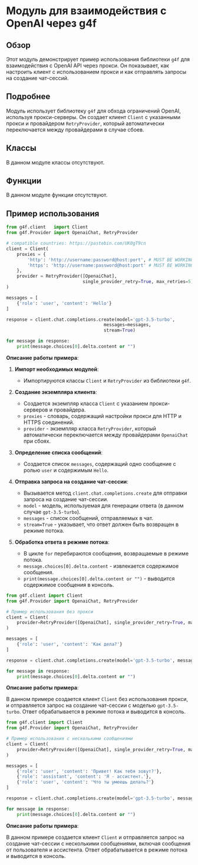# Модуль для взаимодействия с OpenAI через g4f

## Обзор

Этот модуль демонстрирует пример использования библиотеки `g4f` для взаимодействия с OpenAI API через прокси. Он показывает, как настроить клиент с использованием прокси и как отправлять запросы на создание чат-сессий.

## Подробнее

Модуль использует библиотеку `g4f` для обхода ограничений OpenAI, используя прокси-серверы. Он создает клиент `Client` с указанными прокси и провайдером `RetryProvider`, который автоматически переключается между провайдерами в случае сбоев.

## Классы

В данном модуле классы отсутствуют.

## Функции

В данном модуле функции отсутствуют.

## Пример использования

```python
from g4f.client   import Client
from g4f.Provider import OpenaiChat, RetryProvider

# compatible countries: https://pastebin.com/UK0gT9cn
client = Client(
    proxies = {
        'http': 'http://username:password@host:port', # MUST BE WORKING OPENAI COUNTRY PROXY ex: USA
        'https': 'http://username:password@host:port' # MUST BE WORKING OPENAI COUNTRY PROXY ex: USA
    },
    provider = RetryProvider([OpenaiChat],
                             single_provider_retry=True, max_retries=5)
)

messages = [
    {'role': 'user', 'content': 'Hello'}
]

response = client.chat.completions.create(model='gpt-3.5-turbo',
                                     messages=messages, 
                                     stream=True)

for message in response:
    print(message.choices[0].delta.content or "")
```

**Описание работы примера**:
1. **Импорт необходимых модулей**:
   - Импортируются классы `Client` и `RetryProvider` из библиотеки `g4f`.

2. **Создание экземпляра клиента**:
   - Создается экземпляр класса `Client` с указанием прокси-серверов и провайдера.
   - `proxies` - словарь, содержащий настройки прокси для HTTP и HTTPS соединений.
   - `provider` - экземпляр класса `RetryProvider`, который автоматически переключается между провайдерами `OpenaiChat` при сбоях.

3. **Определение списка сообщений**:
   - Создается список `messages`, содержащий одно сообщение с ролью `user` и содержимым `Hello`.

4. **Отправка запроса на создание чат-сессии**:
   - Вызывается метод `client.chat.completions.create` для отправки запроса на создание чат-сессии.
   - `model` - модель, используемая для генерации ответа (в данном случае `gpt-3.5-turbo`).
   - `messages` - список сообщений, отправляемых в чат.
   - `stream=True` - указывает, что ответ должен быть возвращен в режиме потока.

5. **Обработка ответа в режиме потока**:
   - В цикле `for` перебираются сообщения, возвращаемые в режиме потока.
   - `message.choices[0].delta.content` - извлекается содержимое сообщения.
   - `print(message.choices[0].delta.content or "")` - выводится содержимое сообщения в консоль.

```python
from g4f.client import Client
from g4f.Provider import OpenaiChat, RetryProvider

# Пример использования без прокси
client = Client(
    provider=RetryProvider([OpenaiChat], single_provider_retry=True, max_retries=5)
)

messages = [
    {'role': 'user', 'content': 'Как дела?'}
]

response = client.chat.completions.create(model='gpt-3.5-turbo', messages=messages, stream=True)

for message in response:
    print(message.choices[0].delta.content or "")
```

**Описание работы примера**:

В данном примере создается клиент `Client` без использования прокси, и отправляется запрос на создание чат-сессии с моделью `gpt-3.5-turbo`. Ответ обрабатывается в режиме потока и выводится в консоль.

```python
from g4f.client import Client
from g4f.Provider import OpenaiChat, RetryProvider

# Пример использования с несколькими сообщениями
client = Client(
    provider=RetryProvider([OpenaiChat], single_provider_retry=True, max_retries=5)
)

messages = [
    {'role': 'user', 'content': 'Привет! Как тебя зовут?'},
    {'role': 'assistant', 'content': 'Я - ассистент.'},
    {'role': 'user', 'content': 'Что ты умеешь делать?'}
]

response = client.chat.completions.create(model='gpt-3.5-turbo', messages=messages, stream=True)

for message in response:
    print(message.choices[0].delta.content or "")
```

**Описание работы примера**:

В данном примере создается клиент `Client` и отправляется запрос на создание чат-сессии с несколькими сообщениями, включая сообщения от пользователя и ассистента. Ответ обрабатывается в режиме потока и выводится в консоль.